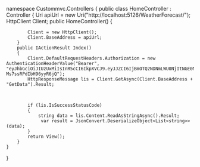 namespace Custommvc.Controllers
{
    public class HomeController : Controller
    {
        Uri apiUrl = new Uri("http://localhost:5126/WeatherForecast/");
        HttpClient Client;
        public HomeController()
        {

            Client = new HttpClient();
            Client.BaseAddress = apiUrl;
        }
        public IActionResult Index()
        {
            Client.DefaultRequestHeaders.Authorization = new AuthenticationHeaderValue("Bearer", "eyJhbGciOiJIUzUxMiIsInR5cCI6IkpXVCJ9.eyJJZCI6IjBmOTQ2NDNmLWU0NjItNGE0Ny04ZGVhLTQzYzdiMGYyOTA2NiIsInN1YiI6ImthcmFuIiwiZW1haWwiOiJrYXJhbiIsImp0aSI6ImYwNGU3MDA1LWZmZWQtNDk5MS1hMzk5LWE3NzE0NDg1N2YwZCIsIm5iZiI6MTY4ODAxOTk1OSwiZXhwIjoxNjg4MDIwMjU5LCJpYXQiOjE2ODgwMTk5NTksImlzcyI6Imh0dHBzOi8vam95ZGlwa2FuamlsYWwuY29tLyIsImF1ZCI6Imh0dHBzOi8vam95ZGlwa2FuamlsYWwuY29tLyJ9.fGdJrcjRZPqlzyStbc1SJJ3q_6ZajSq3xYcLuZiYhTOz0lxDOl5zL7OkFin2jrL5YT-Ms7ssRPdIbH96yyR6jQ");
            HttpResponseMessage lis = Client.GetAsync(Client.BaseAddress + "GetData").Result;

       

            if (lis.IsSuccessStatusCode)
            {
                string data = lis.Content.ReadAsStringAsync().Result;
                 var result = JsonConvert.DeserializeObject<List<string>>(data);
            }
            return View();
        }
    }
}

